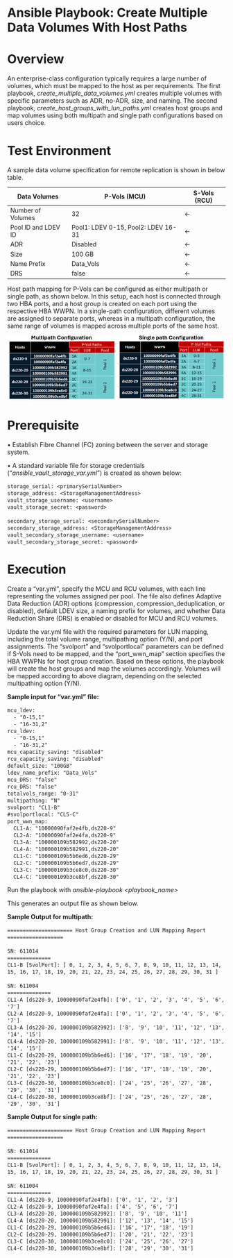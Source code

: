 # Ansible Playbook: Create Multiple Data Volumes With Host Paths
# Overview
An enterprise-class configuration typically requires a large number of volumes, which must be mapped to the host as per requirements. The first playbook, _create_multiple_data_volumes.yml_ creates multiple volumes with specific parameters such as ADR, no-ADR, size, and naming. The second playbook, _create_host_groups_with_lun_paths.yml_ creates host groups and map volumes using both multipath and single path configurations based on users choice.

# Test Environment
A sample data volume specification for remote replication is shown in below table.

| Data Volumes | P-Vols (MCU) | S-Vols (RCU) |
|---|---|---|
| Number of Volumes | 32 | <- |
| Pool ID and LDEV ID | Pool1: LDEV 0-15, Pool2: LDEV 16-31 | <-|
| ADR | Disabled | <- |
| Size | 100 GB | <- |
| Name Prefix | Data_Vols | <-|
| DRS | false | <- |

Host path mapping for P-Vols can be configured as either multipath or single path, as shown below. In this setup, each host is connected through two HBA ports, and a host group is created on each port using the respective HBA WWPN. In a single-path configuration, different volumes are assigned to separate ports, whereas in a multipath configuration, the same range of volumes is mapped across multiple ports of the same host.

![P-Vols Host Paths](./assets/P-Vols-host-paths.png)

# Prerequisite
•	Establish Fibre Channel (FC) zoning between the server and storage system.

•	A standard variable file for storage credentials (“_ansible_vault_storage_var.yml_”) is created as shown below:

```
storage_serial: <primarySerialNumber>
storage_address: <StorageManagementAddress>
vault_storage_username: <username>
vault_storage_secret: <password>

secondary_storage_serial: <secondarySerialNumber>
secondary_storage_address: <StorageManagementAddress> 
vault_secondary_storage_username: <username>
vault_secondary_storage_secret: <password>
```
# Execution   
Create a “var.yml”, specify the MCU and RCU volumes, with each line representing the volumes assigned per pool. The file also defines Adaptive Data Reduction (ADR) options (compression, compression_deduplication, or disabled), default LDEV size, a naming prefix for volumes, and whether Data Reduction Share (DRS) is enabled or disabled for MCU and RCU volumes.

Update the var.yml file with the required parameters for LUN mapping, including the total volume range, multipathing option (Y/N), and port assignments. The “svolport” and “svolportlocal” parameters can be defined if S-Vols need to be mapped, and the “port_wwn_map” section specifies the HBA WWPNs for host group creation. Based on these options, the playbook will create the host groups and map the volumes accordingly. Volumes will be mapped according to above diagram, depending on the selected multipathing option (Y/N).

**Sample input for “var.yml” file:**
```
mcu_ldev:
  - "0-15,1"
  - "16-31,2"
rcu_ldev:
  - "0-15,1"
  - "16-31,2"
mcu_capacity_saving: "disabled"
rcu_capacity_saving: "disabled"
default_size: "100GB"
ldev_name_prefix: "Data_Vols"
mcu_DRS: "false"
rcu_DRS: "false"
totalvols_range: "0-31"
multipathing: "N" 
svolport: "CL1-B"  
#svolportlocal: "CL5-C" 
port_wwn_map:
  CL1-A: "10000090faf2e4fb,ds220-9"
  CL2-A: "10000090faf2e4fa,ds220-9"
  CL3-A: "100000109b582992,ds220-20"
  CL4-A: "100000109b582991,ds220-20"
  CL1-C: "100000109b5b6ed6,ds220-29"
  CL2-C: "100000109b5b6ed7,ds220-29"
  CL3-C: "100000109b3ce8c0,ds220-30"
  CL4-C: "100000109b3ce8bf,ds220-30"

```
Run the playbook with _ansible-playbook <playbook_name>_

This generates an output file as shown below.

**Sample Output for multipath:**
```
===================== Host Group Creation and LUN Mapping Report ==================

SN: 611014
==============
CL1-B [SvolPort]: [ 0, 1, 2, 3, 4, 5, 6, 7, 8, 9, 10, 11, 12, 13, 14, 15, 16, 17, 18, 19, 20, 21, 22, 23, 24, 25, 26, 27, 28, 29, 30, 31 ]

SN: 611004
==============
CL1-A [ds220-9, 10000090faf2e4fb]: ['0', '1', '2', '3', '4', '5', '6', '7']
CL2-A [ds220-9, 10000090faf2e4fa]: ['0', '1', '2', '3', '4', '5', '6', '7']
CL3-A [ds220-20, 100000109b582992]: ['8', '9', '10', '11', '12', '13', '14', '15']
CL4-A [ds220-20, 100000109b582991]: ['8', '9', '10', '11', '12', '13', '14', '15']
CL1-C [ds220-29, 100000109b5b6ed6]: ['16', '17', '18', '19', '20', '21', '22', '23']
CL2-C [ds220-29, 100000109b5b6ed7]: ['16', '17', '18', '19', '20', '21', '22', '23']
CL3-C [ds220-30, 100000109b3ce8c0]: ['24', '25', '26', '27', '28', '29', '30', '31']
CL4-C [ds220-30, 100000109b3ce8bf]: ['24', '25', '26', '27', '28', '29', '30', '31']
```
**Sample Output for single path:**
```
===================== Host Group Creation and LUN Mapping Report ==================

SN: 611014
==============
CL1-B [SvolPort]: [ 0, 1, 2, 3, 4, 5, 6, 7, 8, 9, 10, 11, 12, 13, 14, 15, 16, 17, 18, 19, 20, 21, 22, 23, 24, 25, 26, 27, 28, 29, 30, 31 ]

SN: 611004
==============
CL1-A [ds220-9, 10000090faf2e4fb]: ['0', '1', '2', '3']
CL2-A [ds220-9, 10000090faf2e4fa]: ['4', '5', '6', '7']
CL3-A [ds220-20, 100000109b582992]: ['8', '9', '10', '11']
CL4-A [ds220-20, 100000109b582991]: ['12', '13', '14', '15']
CL1-C [ds220-29, 100000109b5b6ed6]: ['16', '17', '18', '19']
CL2-C [ds220-29, 100000109b5b6ed7]: ['20', '21', '22', '23']
CL3-C [ds220-30, 100000109b3ce8c0]: ['24', '25', '26', '27']
CL4-C [ds220-30, 100000109b3ce8bf]: ['28', '29', '30', '31']
```

